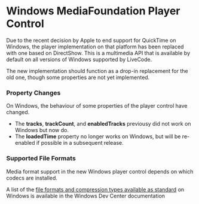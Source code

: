 # Windows MediaFoundation Player Control

Due to the recent decision by Apple to end support for QuickTime on
Windows, the player implementation on that platform has been replaced
with one based on DirectShow.  This is a multimedia API that is
available by default on all versions of Windows supported by LiveCode.

The new implementation should function as a drop-in replacement for
the old one, though some properties are not yet implemented.

### Property Changes
On Windows, the behaviour of some properties of the player control have changed.

- The **tracks**, **trackCount**, and **enabledTracks** previousy did not work
  on Windows but now do.
- The **loadedTime** property no longer works on Windows, but will be re-enabled
  if possible in a subsequent release.

### Supported File Formats

Media format support in the new Windows player control depends on
which codecs are installed.

A list of the
[file formats and compression types available as standard](https://docs.microsoft.com/en-us/windows/win32/medfound/supported-media-formats-in-media-foundation)
on Windows is available in the Windows Dev Center documentation

